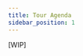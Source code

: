 ```yaml
---
title: Tour Agenda
sidebar_position: 1
---
```

<!-- ![data_aware_agenda.png](./assets/data_aware_agenda_1.png) -->

[WIP]

